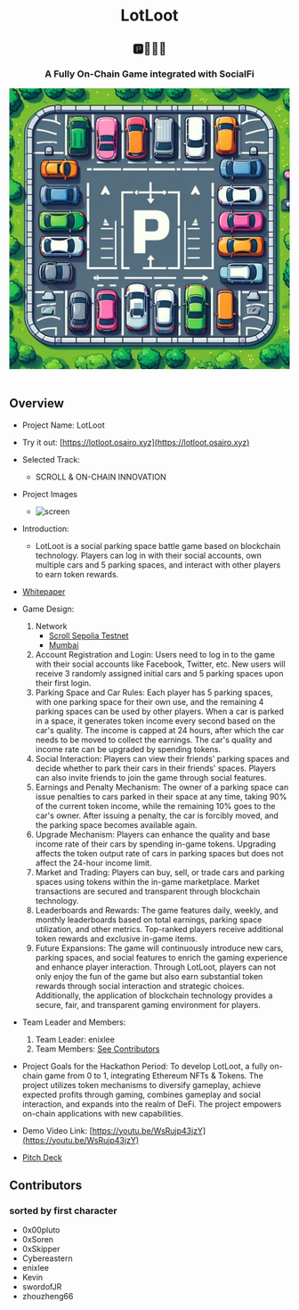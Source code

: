 <div align="center">
<h1>LotLoot</h1>
<h2>🅿️🚗🚕🚙</h2>
<h3>A Fully On-Chain Game integrated with SocialFi</h3>
<img src="./assets/image1.jpg" width="900">
</div>
<br/>

## Overview

- Project Name: LotLoot
- Try it out: [https://lotloot.osairo.xyz](https://lotloot.osairo.xyz)
- Selected Track:
  
  - SCROLL & ON-CHAIN INNOVATION
  
- Project Images
  - ![screen](https://lotloot.osairo.xyz/screen.jpg)
- Introduction:
  
  - LotLoot is a social parking space battle game based on blockchain technology. Players can log in with their social accounts, own multiple cars and 5 parking spaces, and interact with other players to earn token rewards.
- [Whitepaper](./design/litepaper_en.md)
- Game Design:
  1. Network
     - [Scroll Sepolia Testnet](https://www.ankr.com/rpc/scroll/scroll_sepolia_testnet/)
     - [Mumbai](https://polygon-mumbai.blockpi.network/v1/rpc/public)
  2. Account Registration and Login:
     Users need to log in to the game with their social accounts like Facebook, Twitter, etc. New users will receive 3 randomly assigned initial cars and 5 parking spaces upon their first login.
  3. Parking Space and Car Rules:
     Each player has 5 parking spaces, with one parking space for their own use, and the remaining 4 parking spaces can be used by other players. When a car is parked in a space, it generates token income every second based on the car's quality. The income is capped at 24 hours, after which the car needs to be moved to collect the earnings. The car's quality and income rate can be upgraded by spending tokens.
  4. Social Interaction:
     Players can view their friends' parking spaces and decide whether to park their cars in their friends' spaces. Players can also invite friends to join the game through social features.
  5. Earnings and Penalty Mechanism:
     The owner of a parking space can issue penalties to cars parked in their space at any time, taking 90% of the current token income, while the remaining 10% goes to the car's owner. After issuing a penalty, the car is forcibly moved, and the parking space becomes available again.
  6. Upgrade Mechanism:
     Players can enhance the quality and base income rate of their cars by spending in-game tokens. Upgrading affects the token output rate of cars in parking spaces but does not affect the 24-hour income limit.
  7. Market and Trading:
     Players can buy, sell, or trade cars and parking spaces using tokens within the in-game marketplace. Market transactions are secured and transparent through blockchain technology.
  8. Leaderboards and Rewards:
     The game features daily, weekly, and monthly leaderboards based on total earnings, parking space utilization, and other metrics. Top-ranked players receive additional token rewards and exclusive in-game items.
  9. Future Expansions:
     The game will continuously introduce new cars, parking spaces, and social features to enrich the gaming experience and enhance player interaction. Through LotLoot, players can not only enjoy the fun of the game but also earn substantial token rewards through social interaction and strategic choices. Additionally, the application of blockchain technology provides a secure, fair, and transparent gaming environment for players.

- Team Leader and Members:

  1. Team Leader: enixlee
  2. Team Members: [See Contributors](#Contributors)

- Project Goals for the Hackathon Period: To develop LotLoot, a fully on-chain game from 0 to 1, integrating Ethereum NFTs & Tokens. The project utilizes token mechanisms to diversify gameplay, achieve expected profits through gaming, combines gameplay and social interaction, and expands into the realm of DeFi. The project empowers on-chain applications with new capabilities.

- Demo Video Link: [https://youtu.be/WsRujp43jzY](https://youtu.be/WsRujp43jzY)
- [Pitch Deck](https://lotloot.osairo.xyz/LotLoot-Pitch-Deck.pdf)

## Contributors

### sorted by first character

- 0x00pluto
- 0xSoren
- 0xSkipper
- Cybereastern
- enixlee
- Kevin
- swordofJR
- zhouzheng66
